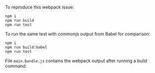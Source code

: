 To reproduce this webpack issue:

```
npm i
npm run build
npm run test
```

To run the same test with commonjs output from Babel for comparison:
```
npm i
npm run build:babel
npm run test
```

File `main.bundle.js` contains the webpack output after running a build command.
